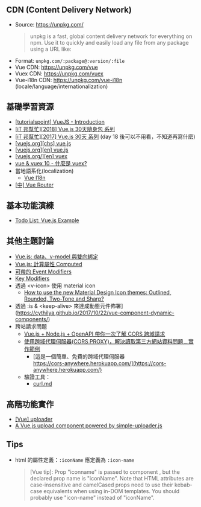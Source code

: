 
## CDN (Content Delivery Network)
  - Source: https://unpkg.com/
    > unpkg is a fast, global content delivery network for everything on npm. Use it to quickly and easily load any file from any package using a URL like:
  - Format: ```unpkg.com/:package@:version/:file```
  - Vue CDN: https://unpkg.com/vue
  - Vuex CDN: https://unpkg.com/vuex
  - Vue-i18n CDN: https://unpkg.com/vue-i18n (locale/language/internationalization)


## 基礎學習資源
- [[tutorialspoint] VueJS - Introduction](https://www.tutorialspoint.com/vuejs/vuejs_introduction.htm)
- [[iT 邦幫忙][2018] Vue.js 30天隨身包 系列](https://ithelp.ithome.com.tw/users/20107673/ironman/1470)
- [[iT 邦幫忙][2017] Vue.js 30天 系列](https://ithelp.ithome.com.tw/users/20103424/ironman/1049) (day 18 後可以不用看，不知道再寫什麽)
- [[vuejs.org][chs] vue.js](https://cn.vuejs.org/v2/guide/index.html)
- [[vuejs.org][en] vue.js](https://vuejs.org/v2/guide/)
- [[vuejs.org/][en] vuex](https://vuex.vuejs.org/)
- [vue & vuex 10 - 什麼是 vuex?](https://ithelp.ithome.com.tw/articles/10185686)
- 當地語系化(localization)
  - [Vue I18n](https://kazupon.github.io/vue-i18n/started.html#html)
- [[中] Vue Router](https://router.vuejs.org/zh/)

## 基本功能演練
- [Todo List: Vue.js Example](https://cythilya.github.io/2017/03/07/todolist-vue-example/)

## 其他主題討論
- [Vue.js: data、v-model 與雙向綁定](https://cythilya.github.io/2017/04/14/vue-data-v-model/)
- [Vue.js: 計算屬性 Computed](https://cythilya.github.io/2017/04/15/vue-computed/)
- [可帶的 Event Modifiers](https://vuejs.org/v2/guide/events.html#Event-Modifiers)
- [Key Modifiers](https://vuejs.org/v2/guide/events.html#Key-Modifiers)
- 透過 &lt;v-icon&gt; 使用 material icon
  - [How to use the new Material Design Icon themes: Outlined, Rounded, Two-Tone and Sharp?
](https://stackoverflow.com/questions/50303454/how-to-use-the-new-material-design-icon-themes-outlined-rounded-two-tone-and?noredirect=1&lq=1)
- 透過 :is & &lt;keep-alive&gt; 來達成動態元件佈署](https://cythilya.github.io/2017/10/22/vue-component-dynamic-components/)
- 跨站請求問題
  - [Vue.js + Node.js + OpenAPI 帶你一次了解 CORS 跨域請求](https://medium.com/@moojing/vue-js-node-js-openapi-%E5%B8%B6%E4%BD%A0%E4%B8%80%E6%AC%A1%E4%BA%86%E8%A7%A3cors%E8%B7%A8%E5%9F%9F%E8%AB%8B%E6%B1%82-b37cd926551f)
  - [使用跨域代理伺服器(CORS PROXY)，解決讀取第三方網站資料問題﹍實作範例](https://www.wfublog.com/2018/11/js-cors-proxy.html)
    - [這是一個簡單、免費的跨域代理伺服器<br>https://cors-anywhere.herokuapp.com/](https://cors-anywhere.herokuapp.com/)
  - 驗證工具：
    - [curl.md](https://gist.github.com/subfuzion/08c5d85437d5d4f00e58)
  
## 高階功能實作
- [[Vue] uploader](https://lian-yue.github.io/vue-upload-component/#/en/examples/full)
- [A Vue.js upload component powered by simple-uploader.js](https://vuejsexamples.com/a-vue-js-upload-component-powered-by-simple-uploader-js/)


## Tips
- html 的屬性定義：```:iconName``` 應定義為 ```:icon-name```
  > [Vue tip]: Prop "iconname" is passed to component <Anonymous>, but the declared prop name is "iconName". Note that HTML attributes are case-insensitive and camelCased props need to use their kebab-case equivalents when using in-DOM templates. You should probably use "icon-name" instead of "iconName".
